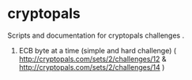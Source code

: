 # cryptopals
Scripts and documentation for cryptopals challenges .

1) ECB byte at a time (simple and hard challenge)
( http://cryptopals.com/sets/2/challenges/12 & http://cryptopals.com/sets/2/challenges/14 )
